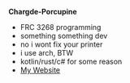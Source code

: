 **Chargde-Porcupine**

- FRC 3268 programming  
- something something dev  
- no i wont fix your printer  
- i use arch, BTW  
- kotlin/rust/c# for some reason
- [My Website](https://chargde-porcupine.github.io)
